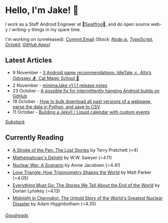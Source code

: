   # Hello, I'm Jake! 👋

I work as a Staff Android Engineer at 🐸[Seatfrog](https://seatfrog.com/)🐸, and do open source web-y / writing-y things in my spare time. 

I'm working on (unreleased): [Commit.Email](https://commit.email) *(Stack: [Node.js](https://nodejs.org/en), [TypeScript](https://www.typescriptlang.org/), [Octokit](https://github.com/octokit/octokit.js), [GitHub Apps](https://github.com/marketplace?type=apps))*

## Latest Articles
<!-- feed start -->
- 9 November - [3 Android game recommendations: IdleTale ⚔️, Alto’s Odyssey 🏂, Cat Magic School 🧙](https://jakelee.co.uk/android-games-october-2024/)
- 2 November - [minimaJake v1.1.1 release notes](https://minima.jakelee.co.uk/v1.1.1/)
- 23 October - [A possible fix for intermittently hanging Android builds on GitHub](https://blog.jakelee.co.uk/gradle-build-freezing-on-github-ci/)
- 19 October - [How to bulk download all past versions of a webpage, parse the data in Python, and save to CSV](https://blog.jakelee.co.uk/bulk-downloading-website-history-and-parsing/)
- 11 October - [Building a Jekyll / Liquid calendar with custom events](https://blog.jakelee.co.uk/jekyll-calendar-custom-events/)
<!-- feed end -->
*[Substack](https://jakeweeklee.substack.com)*

## Currently Reading
<!-- GOODREADS-LIST:START -->
- [A Stroke of the Pen: The Lost Stories](https://www.goodreads.com/review/show/6982141325?utm_medium=api&utm_source=rss) by Terry Pratchett (⭐️4)
- [Mathematician&apos;s Delight](https://www.goodreads.com/review/show/5019386463?utm_medium=api&utm_source=rss) by W.W. Sawyer (⭐️4.11)
- [Nuclear War: A Scenario](https://www.goodreads.com/review/show/6934103639?utm_medium=api&utm_source=rss) by Annie Jacobsen (⭐️4.41)
- [Love Triangle: How Trigonometry Shapes the World](https://www.goodreads.com/review/show/6906747462?utm_medium=api&utm_source=rss) by Matt    Parker (⭐️4.05)
- [Everything Must Go: The Stories We Tell About the End of the World](https://www.goodreads.com/review/show/6736777927?utm_medium=api&utm_source=rss) by Dorian Lynskey (⭐️4.13)
- [Midnight in Chernobyl: The Untold Story of the World's Greatest Nuclear Disaster](https://www.goodreads.com/review/show/6420262350?utm_medium=api&utm_source=rss) by Adam Higginbotham (⭐️4.35)
<!-- GOODREADS-LIST:END -->
*[Goodreads](https://goodreads.com/jakesteam)*

